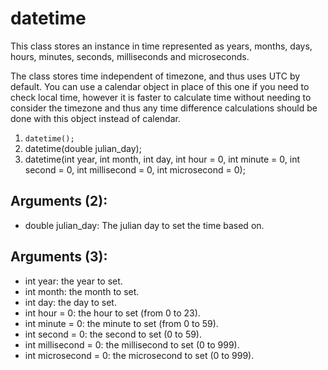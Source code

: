 # datetime
This class stores an instance in time represented as years, months, days, hours, minutes, seconds, milliseconds and microseconds.

The class stores time independent of timezone, and thus uses UTC by default. You can use a calendar object in place of this one if you need to check local time, however it is faster to calculate time without needing to consider the timezone and thus any time difference calculations should be done with this object instead of calendar.

1. `datetime();`
2. datetime(double julian_day);
3. datetime(int year, int month, int day, int hour = 0, int minute = 0, int second = 0, int millisecond = 0, int microsecond = 0);

## Arguments (2):
* double julian_day: The julian day to set the time based on.

## Arguments (3):
* int year: the year to set.
* int month: the month to set.
* int day: the day to set.
* int hour = 0: the hour to set (from 0 to 23).
* int minute = 0: the minute to set (from 0 to 59).
* int second = 0: the second to set (0 to 59).
* int millisecond = 0: the millisecond to set (0 to 999).
* int microsecond = 0: the microsecond to set (0 to 999).

